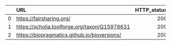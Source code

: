 |    | URL                                           |   HTTP_status |   nb_triples | has_conforms_to   |
|---:|:----------------------------------------------|--------------:|-------------:|:------------------|
|  0 | https://fairsharing.org/                      |           200 |          104 | False             |
|  1 | https://scholia.toolforge.org/taxon/Q15978631 |           200 |            7 | True              |
|  2 | https://biopragmatics.github.io/bioversions/  |           200 |           11 | False             |